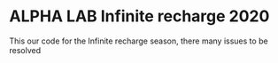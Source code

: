 # ALPHA LAB Infinite recharge 2020
 This our code for the Infinite recharge season, there many issues to be resolved
